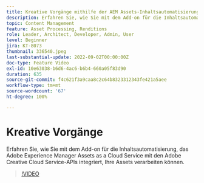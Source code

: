 ```yaml
---
title: Kreative Vorgänge mithilfe der AEM Assets-Inhaltsautomatisierung
description: Erfahren Sie, wie Sie mit dem Add-on für die Inhaltsautomatisierung, das Adobe Experience Manager Assets as a Cloud Service mit den Adobe Creative Cloud Service-APIs integriert, Ihre Assets verarbeiten können.
topic: Content Management
feature: Asset Processing, Renditions
role: Leader, Architect, Developer, Admin, User
level: Beginner
jira: KT-8073
thumbnail: 336540.jpeg
last-substantial-update: 2022-09-02T00:00:00Z
doc-type: Feature Video
exl-id: 10e63038-b6d6-4ac6-b6b4-660a05f83d90
duration: 635
source-git-commit: f4c621f3a9caa8c2c64b8323312343fe421a5aee
workflow-type: tm+mt
source-wordcount: '67'
ht-degree: 100%

---
```


# Kreative Vorgänge

Erfahren Sie, wie Sie mit dem Add-on für die Inhaltsautomatisierung, das Adobe Experience Manager Assets as a Cloud Service mit den Adobe Creative Cloud Service-APIs integriert, Ihre Assets verarbeiten können.

>[!VIDEO](https://video.tv.adobe.com/v/336540?quality=12&learn=on)
